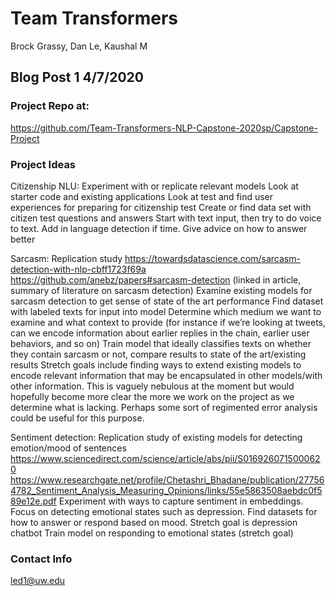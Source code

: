 # Team Transformers
Brock Grassy, Dan Le, Kaushal M

## Blog Post 1 4/7/2020
### Project Repo at:
https://github.com/Team-Transformers-NLP-Capstone-2020sp/Capstone-Project

### Project Ideas

Citizenship NLU:
Experiment with or replicate relevant models
Look at starter code and existing applications
Look at test and find user experiences for preparing for citizenship test
Create or find data set with citizen test questions and answers
Start with text input, then try to do voice to text. Add in language detection if time.
Give advice on how to answer better

Sarcasm:
Replication study
https://towardsdatascience.com/sarcasm-detection-with-nlp-cbff1723f69a
https://github.com/anebz/papers#sarcasm-detection (linked in article, summary of literature on sarcasm detection)
Examine existing models for sarcasm detection to get sense of state of the art performance
Find dataset with labeled texts for input into model
Determine which medium we want to examine and what context to provide (for instance if we’re looking at tweets, can we encode information about earlier replies in the chain, earlier user behaviors, and so on)
Train model that ideally classifies texts on whether they contain sarcasm or not, compare results to state of the art/existing results
Stretch goals include finding ways to extend existing models to encode relevant information that may be encapsulated in other models/with other information. This is vaguely nebulous at the moment but would hopefully become more clear the more we work on the project as we determine what is lacking. Perhaps some sort of regimented error analysis could be useful for this purpose.

Sentiment detection:
Replication study of existing models for detecting emotion/mood of sentences
https://www.sciencedirect.com/science/article/abs/pii/S0169260715000620
https://www.researchgate.net/profile/Chetashri_Bhadane/publication/277564782_Sentiment_Analysis_Measuring_Opinions/links/55e5863508aebdc0f589e12e.pdf
Experiment with ways to capture sentiment in embeddings. Focus on detecting emotional states such as depression.
Find datasets for how to answer or respond based on mood. Stretch goal is depression chatbot
Train model on responding to emotional states (stretch goal)


### Contact Info
led1@uw.edu
